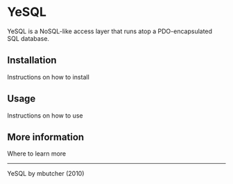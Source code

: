 # YeSQL

YeSQL is a NoSQL-like access layer that runs atop a PDO-encapsulated SQL database.

## Installation

Instructions on how to install

## Usage

Instructions on how to use

## More information

Where to learn more

----
YeSQL by mbutcher (2010)